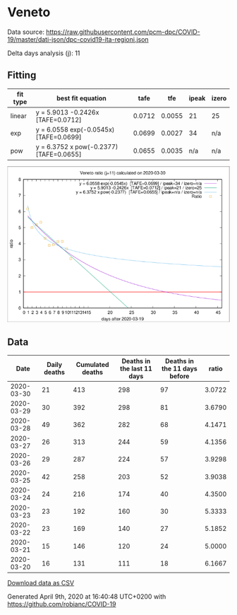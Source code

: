 # Veneto

Data source: https://raw.githubusercontent.com/pcm-dpc/COVID-19/master/dati-json/dpc-covid19-ita-regioni.json

Delta days analysis (j): 11

## Fitting 
|fit type|best fit equation|tafe|tfe|ipeak|izero|
|-------|-----|--------|------|---|---|
|linear|y = 5.9013 -0.2426x  [TAFE=0.0712]|0.0712|0.0055|21|25|
|exp|y = 6.0558 exp(-0.0545x)  [TAFE=0.0699]|0.0699|0.0027|34|n/a|
|pow|y = 6.3752 x pow(-0.2377)  [TAFE=0.0655]|0.0655|0.0035|n/a|n/a|

![Plot](COVID-19_veneto_j11_2020-03-30.png)

## Data
|Date|Daily deaths|Cumulated deaths|Deaths in the last 11 days|Deaths in the 11 days before|ratio|
|----|----------|-----------|-------|--------------------|-----|
|2020-03-30|21|413|298|97|3.0722|
|2020-03-29|30|392|298|81|3.6790|
|2020-03-28|49|362|282|68|4.1471|
|2020-03-27|26|313|244|59|4.1356|
|2020-03-26|29|287|224|57|3.9298|
|2020-03-25|42|258|203|52|3.9038|
|2020-03-24|24|216|174|40|4.3500|
|2020-03-23|23|192|160|30|5.3333|
|2020-03-22|23|169|140|27|5.1852|
|2020-03-21|15|146|120|24|5.0000|
|2020-03-20|16|131|111|18|6.1667|

[Download data as CSV](COVID-19_veneto_j11_2020-03-30.csv)

Generated April 9th, 2020 at 16:40:48 UTC+0200 with https://github.com/robianc/COVID-19
